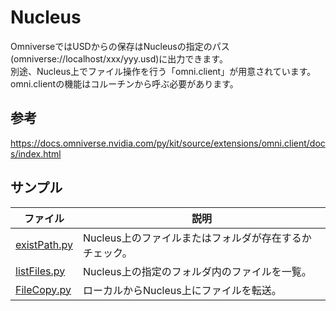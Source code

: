 # Nucleus

OmniverseではUSDからの保存はNucleusの指定のパス(omniverse://localhost/xxx/yyy.usd)に出力できます。    
別途、Nucleus上でファイル操作を行う「omni.client」が用意されています。     
omni.clientの機能はコルーチンから呼ぶ必要があります。     

## 参考

https://docs.omniverse.nvidia.com/py/kit/source/extensions/omni.client/docs/index.html

## サンプル

|ファイル|説明|     
|---|---|     
|[existPath.py](./existPath.py)|Nucleus上のファイルまたはフォルダが存在するかチェック。|     
|[listFiles.py](./listFiles.py)|Nucleus上の指定のフォルダ内のファイルを一覧。|     
|[FileCopy.py](./FileCopy.py)|ローカルからNucleus上にファイルを転送。|     

